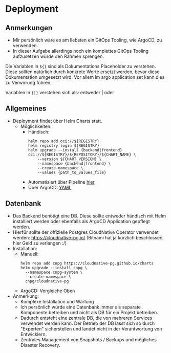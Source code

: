 # Deployment

## Anmerkungen

- Mir persönlich wäre es am liebsten ein GitOps Tooling, wie ArgoCD, zu verwenden.
- In dieser Aufgabe allerdings noch ein komplettes GitOps Tooling aufzusetzen würde den Rahmen sprengen.

Die Variablen in `${}` sind als Dokumentations Placeholder zu verstehen. Diese sollten natürlich durch konkrete Werte ersetzt werden, bevor diese Dokumentation umgesetzt wird.
Vor allem im argo application set kann dies zu Verwirrung führen. 

Variablen in `{|}` verstehen sich als: entweder | oder

## Allgemeines

- Deployment findet über Helm Charts statt.
  - Möglichkeiten:
    - Händisch:
      ```shell
      helm repo add oci://${REGISTRY}
      helm registry login ${REGISTRY}
      helm upgrade --install {backend|frontend} oci://${REGISTRY}/${REPOSITORY}/${CHART_NAME} \
          --version ${CHART_VERSION} \
          --namespace {backend|frontend} \
          --create-namespace \
          --values {path_to_values_file}
      ```
    - Automatisiert über Pipeline [hier](4_ci_cd.md)
    - Über ArgoCD: [YAML](argo_application_set.yaml)
## Datenbank

- Das Backend benötigt eine DB. Diese sollte entweder händisch mit Helm installiert werden oder ebenfalls als ArgoCD Application gepflegt werden.
- Hierfür sollte der offizielle Postgres CloudNative Operator verwendet werden: https://cloudnative-pg.io/ (Bitnami hat ja kürzlich beschlossen, hier Geld zu verlangen :/)
- Installation:
  - Manuell:
    ```shell
    helm repo add cnpg https://cloudnative-pg.github.io/charts
    helm upgrade --install cnpg \
      --namespace cnpg-system \
      --create-namespace \
      cnpg/cloudnative-pg
    ```
  - ArgoCD: Vergleiche Oben
- Anmerkung:
  - Komplexe Installation und Wartung
  - Ich persönlich würde eine Datenbank immer als separate Komponente betreiben und nicht als DB für ein Projekt betreiben.
  - Dadurch entsteht eine zentrale DB, die von mehreren Services verwendet werden kann. Der Betrieb der DB lässt sich so durch "Experten" sicherstellen und landet nicht in der Verantwortung von Entwicklern.
  - Zentrales Management von Snapshots / Backups und mögliches Disaster Recovery.